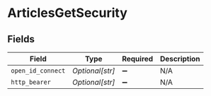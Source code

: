 # ArticlesGetSecurity


## Fields

| Field              | Type               | Required           | Description        |
| ------------------ | ------------------ | ------------------ | ------------------ |
| `open_id_connect`  | *Optional[str]*    | :heavy_minus_sign: | N/A                |
| `http_bearer`      | *Optional[str]*    | :heavy_minus_sign: | N/A                |